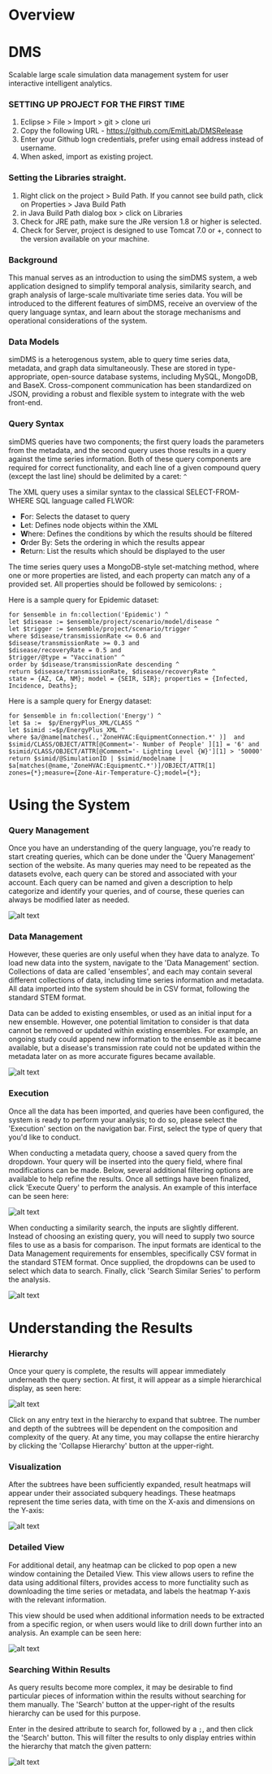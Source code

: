 # Overview

# DMS
Scalable large scale simulation data management system for user interactive intelligent analytics.

### SETTING UP PROJECT FOR THE FIRST TIME

1. Eclipse > File > Import > git > clone uri
2. Copy the following URL - https://github.com/EmitLab/DMSRelease
3. Enter your Github logn credentials, prefer using email address instead of username.
4. When asked, import as existing project.

### Setting the Libraries straight.

1. Right click on the project > Build Path. If you cannot see build path, click on Properties > Java Build Path
2. in Java Build Path dialog box > click on Libraries
3. Check for JRE path, make sure the JRe version 1.8 or higher is selected.
4. Check for Server, project is designed to use Tomcat 7.0 or +, connect to the version available on your machine.
### Background

This manual serves as an introduction to using the simDMS system, a web application designed to simplify temporal analysis, similarity search, and graph analysis of large-scale multivariate time series data. You will be introduced to the different features of simDMS, receive an overview of the query language syntax, and learn about the storage mechanisms and operational considerations of the system.

### Data Models

simDMS is a heterogenous system, able to query time series data, metadata, and graph data simultaneously. These are stored in type-appropriate, open-source database systems, including MySQL, MongoDB, and BaseX. Cross-component communication has been standardized on JSON, providing a robust and flexible system to integrate with the web front-end.

### Query Syntax

simDMS queries have two components; the first query loads the parameters from the metadata, and the second query uses those results in a query against the time series information. Both of these query components are required for correct functionality, and each line of a given compound query (except the last line) should be delimited by a caret: `^`

The XML query uses a similar syntax to the classical SELECT-FROM-WHERE SQL language called FLWOR:

*   **F**or: Selects the dataset to query
*   **L**et: Defines node objects within the XML
*   **W**here: Defines the conditions by which the results should be filtered
*   **O**rder By: Sets the ordering in which the results appear
*   **R**eturn: List the results which should be displayed to the user

The time series query uses a MongoDB-style set-matching method, where one or more properties are listed, and each property can match any of a provided set. All properties should be followed by semicolons: `;`

Here is a sample query for Epidemic dataset:

    for $ensemble in fn:collection('Epidemic') ^
    let $disease := $ensemble/project/scenario/model/disease ^
    let $trigger := $ensemble/project/scenario/trigger ^
    where $disease/transmissionRate <= 0.6 and
    $disease/transmissionRate >= 0.3 and
    $disease/recoveryRate = 0.5 and
    $trigger/@type = "Vaccination" ^
    order by $disease/transmissionRate descending ^
    return $disease/transmissionRate, $disease/recoveryRate ^
    state = {AZ, CA, NM}; model = {SEIR, SIR}; properties = {Infected, Incidence, Deaths};

Here is a sample query for Energy dataset:

    for $ensemble in fn:collection('Energy') ^
    let $a :=  $p/EnergyPlus_XML/CLASS ^
    let $simid :=$p/EnergyPlus_XML ^
    where $a/@name[matches(.,'ZoneHVAC:EquipmentConnection.*' )]  and 
    $simid/CLASS/OBJECT/ATTR[@Comment='- Number of People' ][1] = '6' and
    $simid/CLASS/OBJECT/ATTR[@Comment='- Lighting Level {W}'][1] > '50000'
    return $simid/@SimulationID | $simid/modelname |  
    $a[matches(@name,'ZoneHVAC:EquipmentC.*')]/OBJECT/ATTR[1]
    zones={*};measure={Zone-Air-Temperature-C};model={*};
# Using the System

### Query Management

Once you have an understanding of the query language, you're ready to start creating queries, which can be done under the 'Query Management' section of the website. As many queries may need to be repeated as the datasets evolve, each query can be stored and associated with your account. Each query can be named and given a description to help categorize and identify your queries, and of course, these queries can always be modified later as needed.

![alt text][query-mgmt]

### Data Management

However, these queries are only useful when they have data to analyze. To load new data into the system, navigate to the 'Data Management' section. Collections of data are called 'ensembles', and each may contain several different collections of data, including time series information and metadata. All data imported into the system should be in CSV format, following the standard STEM format.

Data can be added to existing ensembles, or used as an initial input for a new ensemble. However, one potential limitation to consider is that data cannot be removed or updated within existing ensembles. For example, an ongoing study could append new information to the ensemble as it became available, but a disease's transmission rate could not be updated within the metadata later on as more accurate figures became available.

![alt text][data-mgmt]

### Execution

Once all the data has been imported, and queries have been configured, the system is ready to perform your analysis; to do so, please select the 'Execution' section on the navigation bar. First, select the type of query that you'd like to conduct.

When conducting a metadata query, choose a saved query from the dropdown. Your query will be inserted into the query field, where final modifications can be made. Below, several additional filtering options are available to help refine the results. Once all settings have been finalized, click 'Execute Query' to perform the analysis. An example of this interface can be seen here:

![alt text][query]

When conducting a similarity search, the inputs are slightly different. Instead of choosing an existing query, you will need to supply two source files to use as a basis for comparison. The input formats are identical to the Data Management requirements for ensembles, specifically CSV format in the standard STEM format. Once supplied, the dropdowns can be used to select which data to search. Finally, click 'Search Similar Series' to perform the analysis.

![alt text][similarity]

# Understanding the Results

### Hierarchy

Once your query is complete, the results will appear immediately underneath the query section. At first, it will appear as a simple hierarchical display, as seen here:

![alt text][hierarchy]

Click on any entry text in the hierarchy to expand that subtree. The number and depth of the subtrees will be dependent on the composition and complexity of the query. At any time, you may collapse the entire hierarchy by clicking the 'Collapse Hierarchy' button at the upper-right.

### Visualization

After the subtrees have been sufficiently expanded, result heatmaps will appear under their associated subquery headings. These heatmaps represent the time series data, with time on the X-axis and dimensions on the Y-axis:

![alt text][heatmap]

### Detailed View

For additional detail, any heatmap can be clicked to pop open a new window containing the Detailed View. This view allows users to refine the data using additional filters, provides access to more functiality such as downloading the time series or metadata, and labels the heatmap Y-axis with the relevant information.

This view should be used when additional information needs to be extracted from a specific region, or when users would like to drill down further into an analysis. An example can be seen here:

![alt text][details]

### Searching Within Results

As query results become more complex, it may be desirable to find particular pieces of information within the results without searching for them manually. The 'Search' button at the upper-right of the results hierarchy can be used for this purpose.

Enter in the desired attribute to search for, followed by a `;`, and then click the 'Search' button. This will filter the results to only display entries within the hierarchy that match the given pattern:

![alt text][subsearch]

[details]: https://raw.githubusercontent.com/EmitLab/DMSRelease/master/DMSRelease/WebContent/images/docs/epidemic/details1.png
[heatmap]: https://raw.githubusercontent.com/EmitLab/DMSRelease/master/DMSRelease/WebContent/images/docs/epidemic/heatmap1.png
[hierarchy]: https://raw.githubusercontent.com/EmitLab/DMSRelease/master/DMSRelease/WebContent/images/docs/epidemic/hierarchy1.png
[query]: https://raw.githubusercontent.com/EmitLab/DMSRelease/master/DMSRelease/WebContent/images/docs/epidemic/query.png
[similarity]: https://raw.githubusercontent.com/EmitLab/DMSRelease/master/DMSRelease/WebContent/images/docs/epidemic/similarity1.png
[subsearch]: https://raw.githubusercontent.com/EmitLab/DMSRelease/master/DMSRelease/WebContent/images/docs/epidemic/subsearch.png
[data-mgmt]: https://raw.githubusercontent.com/EmitLab/DMSRelease/master/DMSRelease/WebContent/images/docs/epidemic/data-mgmt.png
[query-mgmt]: https://raw.githubusercontent.com/EmitLab/DMSRelease/master/DMSRelease/WebContent/images/docs/epidemic/query-mgmt.png


